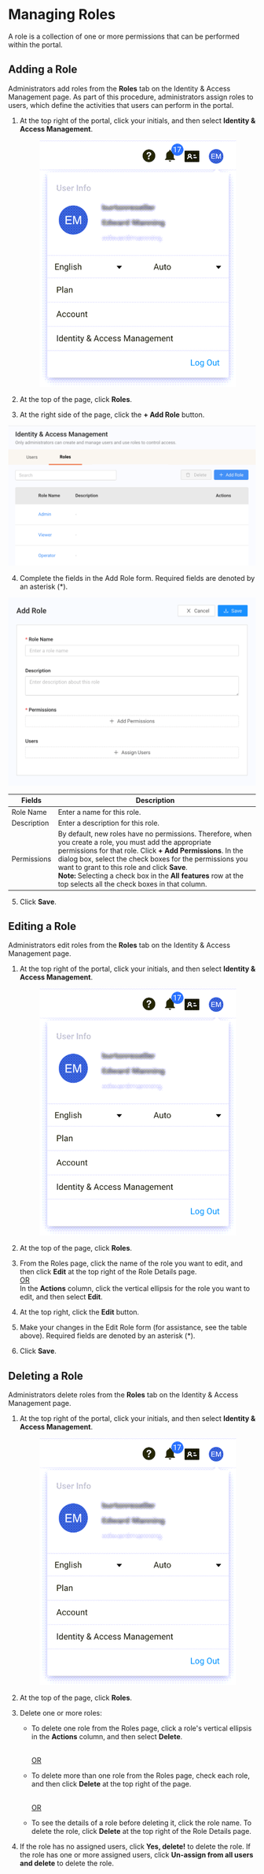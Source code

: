 # Managing Roles

A role is a collection of one or more permissions that can be performed within the portal. 

## Adding a Role

Administrators add roles from the **Roles** tab on the Identity & Access Management page. As part of this procedure, administrators assign roles to users, which define the activities that users can perform in the portal.

1. At the top right of the portal, click your initials, and then select **Identity & Access Management**.

    <p align=center><img src="/docs/resources/images/identities-and-access/iam-user-info.png" alt="select identity management page" width="400"></p>

2. At the top of the page, click **Roles**. 
3. At the right side of the page, click the **+ Add Role** button.

![null](</docs/resources/images/identities-and-access/iam-roles.png>)

4. Complete the fields in the Add Role form. Required fields are denoted by an asterisk (\*).

![null](</docs/resources/images/identities-and-access/iam-add-role.png>)

| **Fields**           | **Description**                   |
| -------------------- |---------------------------------- |
| Role Name            | Enter a name for this role.       |
| Description          | Enter a description for this role.|
| Permissions          | By default, new roles have no permissions. Therefore, when you create a role, you must add the appropriate permissions for that role. Click **+ Add Permissions**. In the dialog box, select the check boxes for the permissions you want to grant to this role and click **Save**.<br>**Note:** Selecting a check box in the **All features** row at the top selects all the check boxes in that column.|

5. Click **Save**.


## Editing a Role

Administrators edit roles from the **Roles** tab on the Identity & Access Management page.

1. At the top right of the portal, click your initials, and then select **Identity & Access Management**.

    <p align=center><img src="/docs/resources/images/identities-and-access/iam-user-info.png" alt="select identity management page" width="400"></p>

2. At the top of the page, click **Roles**.

3. From the Roles page, click the name of the role you want to edit, and then click **Edit** at the top right of the Role Details page. 
   <br><U>OR </u></br>
   In the **Actions** column, click the vertical ellipsis for the role you want to edit, and then select **Edit**.

4. At the top right, click the **Edit** button.
5. Make your changes in the Edit Role form (for assistance, see the table above). Required fields are denoted by an asterisk (\*).

6. Click **Save**.

## Deleting a Role

Administrators delete roles from the **Roles** tab on the Identity & Access Management page.

1. At the top right of the portal, click your initials, and then select **Identity & Access Management**.

    <p align=center><img src="/docs/resources/images/identities-and-access/iam-user-info.png" alt="select identity management page" width="400"></p>

2. At the top of the page, click **Roles**.

3. Delete one or more roles:<br>

<ul><ul><li>To delete one role from the Roles page, click a role's vertical ellipsis in the <strong>Actions</strong> column, and then select <strong>Delete</strong>.</ul><br>

<ul><u>OR</u></ul></ul>

<ul><ul><li>To delete more than one role from the Roles page, check each role, and then click <strong>Delete</strong> at the top right of the page.</ul><br>

<ul><u>OR</u></ul></ul>

<ul><ul><li>To see the details of a role before deleting it, click the role name. To delete the role, click <strong>Delete</strong> at the top right of the Role Details page.</ul></ul>

4. If the role has no assigned users, click **Yes, delete!** to delete the role. If the role has one or more assigned users, click **Un-assign from all users and delete** to delete the role.
